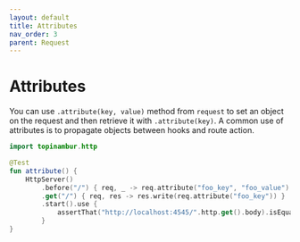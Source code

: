 ```yaml
---
layout: default
title: Attributes
nav_order: 3
parent: Request
---
```


# Attributes

You can use `.attribute(key, value)` method from `request` to set an object on the request and then retrieve it with `.attribute(key)`.
A common use of attributes is to propagate objects between hooks and route action.

```kotlin
import topinambur.http

@Test
fun attribute() {
    HttpServer()
        .before("/") { req, _ -> req.attribute("foo_key", "foo_value") }
        .get("/") { req, res -> res.write(req.attribute("foo_key")) }
        .start().use {
            assertThat("http://localhost:4545/".http.get().body).isEqualTo("foo_value")
        }
}
```
